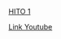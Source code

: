 <p><a href="https://www.canva.com/design/DAGFI188feg/36rjD0iOS-XIr7kmEW4Wnw/edit?utm_content=DAGFI188feg&utm_campaign=designshare&utm_medium=link2&utm_source=sharebutton">HITO 1</a></p>
<p><a href = "https://www.youtube.com/watch?v=supetgzedo0">Link Youtube </a></p>

